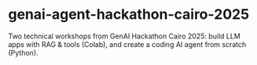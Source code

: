 # genai-agent-hackathon-cairo-2025
Two technical workshops from GenAI Hackathon Cairo 2025: build LLM apps with RAG &amp; tools (Colab), and create a coding AI agent from scratch (Python). 
